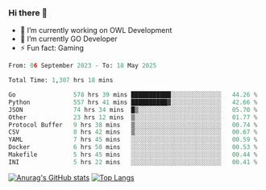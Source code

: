 ### Hi there 👋 

- 🔭 I’m currently working on OWL Development
- 🌱 I’m currently GO Developer
-  ⚡ Fun fact: Gaming
  
  <!--
- 👯 I’m looking to collaborate on ...
- 🤔 I’m looking for help with ...
- 💬 Ask me about ...
- 📫 How to reach me: ...
- 😄 Pronouns: ...
-->

<!--START_SECTION:waka-->

```python
From: 06 September 2023 - To: 18 May 2025

Total Time: 1,307 hrs 18 mins

Go                578 hrs 39 mins ███████████░░░░░░░░░░░░░░   44.26 %
Python            557 hrs 41 mins ██████████▓░░░░░░░░░░░░░░   42.66 %
JSON              74 hrs 34 mins  █▒░░░░░░░░░░░░░░░░░░░░░░░   05.70 %
Other             23 hrs 12 mins  ▒░░░░░░░░░░░░░░░░░░░░░░░░   01.77 %
Protocol Buffer   9 hrs 38 mins   ▒░░░░░░░░░░░░░░░░░░░░░░░░   00.74 %
CSV               8 hrs 42 mins   ▒░░░░░░░░░░░░░░░░░░░░░░░░   00.67 %
YAML              7 hrs 45 mins   ░░░░░░░░░░░░░░░░░░░░░░░░░   00.59 %
Docker            6 hrs 58 mins   ░░░░░░░░░░░░░░░░░░░░░░░░░   00.53 %
Makefile          5 hrs 45 mins   ░░░░░░░░░░░░░░░░░░░░░░░░░   00.44 %
INI               5 hrs 22 mins   ░░░░░░░░░░░░░░░░░░░░░░░░░   00.41 %
```

<!--END_SECTION:waka-->

[![Anurag's GitHub stats](https://github-readme-stats.vercel.app/api?username=aebalz&show_icons=true&theme=codeSTACKr)](https://github.com/anuraghazra/github-readme-stats)
[![Top Langs](https://github-readme-stats.vercel.app/api/top-langs/?username=aebalz&layout=compact&card_width=350&theme=codeSTACKr)](https://github.com/anuraghazra/github-readme-stats)
<!-- [![Readme Card](https://github-readme-stats.vercel.app/api/pin/?username=aebalz&repo=go-gin-gone&show_owner=true)](https://github.com/anuraghazra/github-readme-stats)-->
